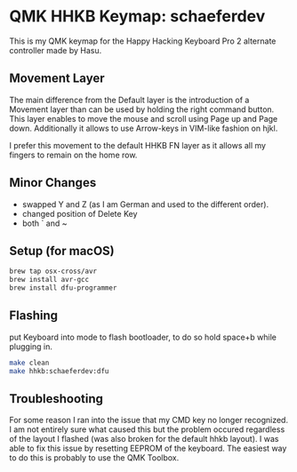  # QMK HHKB Keymap: schaeferdev

This is my QMK keymap for the Happy Hacking Keyboard Pro 2 alternate controller made by Hasu.


## Movement Layer

The main difference from the Default layer is the introduction of a Movement layer than can be used by holding the right command button. This layer enables to move the mouse and scroll using Page up and Page down. Additionally it allows to use Arrow-keys in VIM-like fashion on hjkl.

I prefer this movement to the default HHKB FN layer as  it allows all my fingers to remain on the home row.

## Minor Changes

- swapped Y and Z (as I am German and used to the different order).
- changed position of Delete Key
- both ` and ~


## Setup (for macOS)
```bash
brew tap osx-cross/avr
brew install avr-gcc
brew install dfu-programmer
```


## Flashing

put Keyboard into mode to flash bootloader, to do so hold space+b while plugging in.

```bash
make clean
make hhkb:schaeferdev:dfu
```


## Troubleshooting
For some reason I ran into the issue that my CMD key no longer recognized. I am not entirely sure what caused this but the problem occured regardless of the layout I flashed (was also broken for the default hhkb layout). I was able to fix this issue by resetting EEPROM of the keyboard. The easiest way to do this is probably to use the QMK Toolbox.
